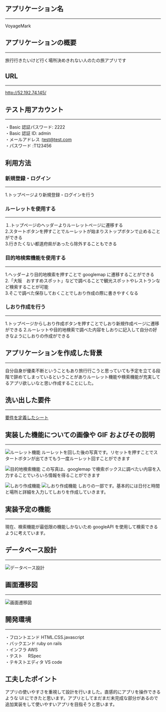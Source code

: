 ## アプリケーション名

---

VoyageMark

## アプリケーションの概要

---

旅行行きたいけど行く場所決めきれない人のたの旅アプリです

## URL

---

http://52.192.74.145/

## テスト用アカウント

---

・Basic 認証パスワード: 2222<br>
・Basic 認証 ID: admin<br>
・メールアドレス :test@test.com<br>
・パスワード :T123456

## 利用方法

### 新規登録・ログイン

---

1.トップページより新規登録・ログインを行う

### ルーレットを使用する

---

１.トップページのヘッダーよりルーレットページに遷移する<br> 2.スタートボタンを押すことでルーレットが始まりストップボタンで止めることができる<br> 3.行きたくない都道府県があったら除外することもできる

### 目的地検索機能を使用する

---

1.ヘッダーより目的地検索を押すことで googlemap に遷移することができる<br> 2.「大阪　おすすめスポット」などで調べることで観光スポットやレストランなど検索することが可能<br> 3.そこで調べた保存しておくことでしおり作成の際に書きやすくなる

### しおり作成を行う

---

1.トップページからしおり作成ボタンを押すことでしおり新規作成ページに遷移ができる 2.ルーレットや目的地検索で調べた内容をしおりに記入して自分の好きなようにしおりの作成ができる

## アプリケーションを作成した背景

---

自分自身が優柔不断ということもあり旅行行こうと思っていても予定を立てる段階で辞めてしまっているということがありルーレット機能や検索機能が充実してるアプリ欲しいなと思い作成することにした。

## 洗い出した要件

---

[要件を定義したシート](https://docs.google.com/spreadsheets/d/1aPDWAjlOj594v1R0zRG7Q54uS--7iux9eIv512lKkpM/edit#gid=0)

## 実装した機能についての画像や GIF およびその説明

---

![ルーレット機能](app/assets/images/travel4.png)
ルーレットを回した後の写真です。リセットを押すことでスタートボタンが出てきてもう一度ルーレット回すことができます

![目的地検索機能](app/assets/images/travel5.png)
この写真は、googlemap で検索ボックスに調べたい内容を入力することでいろいろ情報を得ることができます

![しおり作成機能](app/assets/images/travel9.png)
![しおり作成機能](app/assets/images/travel11.png)
しおりの一部です。基本的には日付と時間と場所と詳細を入力してしおりを作成していきます。

## 実装予定の機能

---

現在、検索機能が最低限の機能しかないため googleAPI を使用して検索できるように考えています。

## データベース設計

---

![データベース設計](app/assets/images/ER図6.png)

## 画面遷移図

---

![画面遷移図](app/assets/images/画面遷移図.png)

## 開発環境

---

・フロントエンド HTML.CSS.javascript<br>
・バックエンド ruby on rails<br>
・インフラ AWS<br>
・テスト　 RSpec<br>
・テキストエディタ VS code<br>

## 工夫したポイント

アプリの使いやすさを重視して設計を行いました。直感的にアプリを操作できるような UI にできたと思います。アプリとしてまだまだ未完成な部分があるので追加実装をして使いやすいアプリを目指そうと思います。
